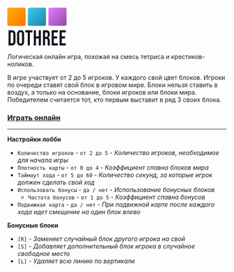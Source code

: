 ![DOTHREE](./docs/logotype.png)

Логическая онлайн игра, похожая на смесь тетриса и крестиков-ноликов.

В игре участвует от 2 до 5 игроков. У каждого свой цвет блоков. Игроки по очереди ставят свой блок в игровом мире. Блоки нельзя ставить в воздух, а только на основание, блоки игроков или блоки мира. 
Победителем считается тот, кто первым выставит в ряд 3 своих блока.

### [Играть онлайн](https://dothree.ru)

---

**Настройки лобби**

* `Количество игроков` - `от 2 до 5` - _Количество игроков, необходимое для начала игры_
* `Плотность карты` - `от 0 до 4` - _Коэффициент спавна блоков мира_
* `Таймаут хода` - `от 5 до 60` - _Количество секунд, за которые игрок должен сделать свой ход_
* `Использовать бонусы` - `да / нет` - _Использование бонусных блоков_
  * `Частота бонусов` - `от 1 до 5` - _Коэффициент спавна бонусов_
* `Подвижная карта` - `да / нет` - _При подвижной карте после каждого хода идет смещение на один блок влево_

**Бонусные блоки**

* `[R]` - _Заменяет случайный блок другого игрока на свой_
* `[S]` - _Добавляет дополнительный блок игрока в случайное свободное место_
* `[L]` - _Удаляет всю линию по вертикали_
